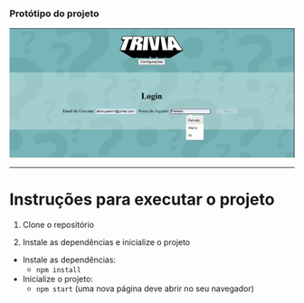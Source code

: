 
### Protótipo do projeto
![Project Gif](/trivia.gif)

---

# Instruções para executar o projeto

1. Clone o repositório

2. Instale as dependências e inicialize o projeto
  * Instale as dependências:
    * `npm install`
  * Inicialize o projeto:
    * `npm start` (uma nova página deve abrir no seu navegador)
